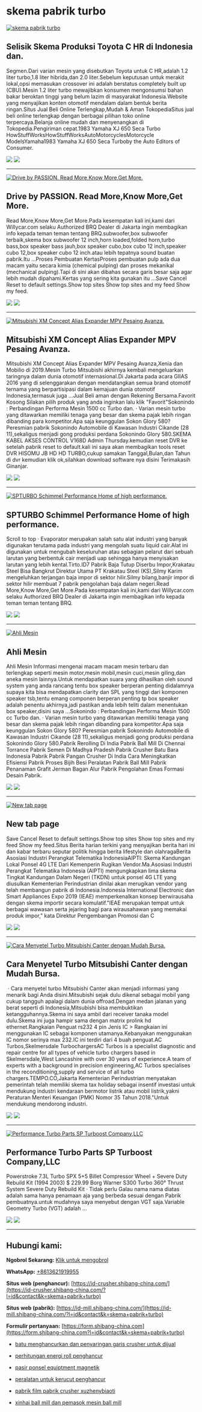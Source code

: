 # skema pabrik turbo

<a href="https://swt.shibang-china.com/?l=id&img&k=skema+pabrik+turbo" target="_blank">![skema pabrik turbo](http://static.shibang-china.com/all-800x300/715.jpg)</a>

## Selisik Skema Produksi Toyota C HR di Indonesia dan.
Segmen.Dari varian mesin yang disebutkan Toyota untuk C HR,adalah 1.2 liter turbo,1.8 liter hibrida,dan 2.0 liter.Sebelum keputusan untuk merakit lokal,opsi memasukan crossover ini adalah berstatus completely built up (CBU).Mesin 1.2 liter turbo mewajibkan konsumen mengonsumsi bahan bakar beroktan tinggi yang belum lazim di masyarakat Indonesia.Website yang menyajikan konten otomotif mendalam dalam bentuk berita ringan.Situs Jual Beli Online Terlengkap,Mudah &amp; Aman TokopediaSitus jual beli online terlengkap dengan berbagai pilihan toko online terpercaya.Belanja online mudah dan menyenangkan di Tokopedia.Pengiriman cepat.1983 Yamaha XJ 650 Seca Turbo HowStuffWorksHowStuffWorksAutoMotorcyclesMotorcycle ModelsYamaha1983 Yamaha XJ 650 Seca Turboby the Auto Editors of Consumer.


<a href="https://whatsapp.shibangsoft.com/WhatsApp.php" target="_blank" title="WhatsApp">![](http://static.shibang-china.com/icon/whatsapp.png)</a> <a href="https://swt.shibang-china.com/?l=id&icon&k=skema+pabrik+turbo" target="_blank">![](http://static.shibang-china.com/icon/chat-id.png)</a>

---

<a href="https://swt.shibang-china.com/?l=id&img&k=skema+pabrik+turbo" target="_blank">![Drive by PASSION. Read More,Know More,Get More.](http://static.shibang-china.com/all-800x300/598.jpg)</a>

## Drive by PASSION. Read More,Know More,Get More.
Read More,Know More,Get More.Pada kesempatan kali ini,kami dari Willycar.com selaku Authorized BRQ Dealer di Jakarta ingin membagikan info kepada teman teman tentang BRQ.subwoofer,box subwoofer terbaik,skema box subwoofer 12 inch,horn loaded,folded horn,turbo bass,box speaker bass jauh,box speaker cubo,box cubo 12 inch,speaker cubo 12,box speaker cubo 12 inch.atau lebih tepatnya sound buatan pabrik.Itu …Proses Pembuatan KertasProses pembuatan pulp ada dua macam yaitu secara kimia (chemical pulping) dan proses mekanikal (mechanical pulping).Tapi di sini akan dibahas secara garis besar saja agar lebih mudah dipahami.Kertas yang sering kita gunakan itu …Save Cancel Reset to default settings.Show top sites Show top sites and my feed Show my feed.


<a href="https://whatsapp.shibangsoft.com/WhatsApp.php" target="_blank" title="WhatsApp">![](http://static.shibang-china.com/icon/whatsapp.png)</a> <a href="https://swt.shibang-china.com/?l=id&icon&k=skema+pabrik+turbo" target="_blank">![](http://static.shibang-china.com/icon/chat-id.png)</a>

---

<a href="https://swt.shibang-china.com/?l=id&img&k=skema+pabrik+turbo" target="_blank">![Mitsubishi XM Concept Alias Expander MPV Pesaing Avanza.](http://static.shibang-china.com/all-800x300/123.jpg)</a>

## Mitsubishi XM Concept Alias Expander MPV Pesaing Avanza.
Mitsubishi XM Concept Alias Expander MPV Pesaing Avanza,Xenia dan Mobilio di 2019.Mesin Turbo Mitsubishi akhirnya kembali mengeluarkan taringnya dalam dunia otomotif internasional.Di Jakarta pada acara GIIAS 2016 yang di selenggarakan dengan mendatangkan semua brand otomotif ternama yang berpartisipasi dalam kemajuan dunia otomotif Indonesia,termasuk juga …Jual Beli aman dengan Rekening Bersama.Favorit Kosong Silakan pilih produk yang anda inginkan lalu klik &quot;Favorit&quot;Sokonindo : Perbandingan Performa Mesin 1500 cc Turbo dan.&nbsp;&#0183;&#32;Varian mesin turbo yang ditawarkan memiliki tenaga yang besar dan skema pajak lebih ringan dibanding para kompetitor.Apa saja keunggulan Sokon Glory 580? Peresmian pabrik Sokonindo Automobile di Kawasan Industri Cikande (28 11),sekaligus menjadi gong produksi perdana Sokonindo Glory 580.SKEMA KABEL AKSES CONTROL V168D Admin Thursday.kemudian reset DVR ke setelah pabrik reset to default.kali ini saya akan membagikan tools reset DVR HISOMU JB HD HD TURBO,cukup samakan Tanggal,Bulan,dan Tahun di dvr kemudian klik ok,silahkan download software nya disini Terimakasih Ginanjar.


<a href="https://whatsapp.shibangsoft.com/WhatsApp.php" target="_blank" title="WhatsApp">![](http://static.shibang-china.com/icon/whatsapp.png)</a> <a href="https://swt.shibang-china.com/?l=id&icon&k=skema+pabrik+turbo" target="_blank">![](http://static.shibang-china.com/icon/chat-id.png)</a>

---

<a href="https://swt.shibang-china.com/?l=id&img&k=skema+pabrik+turbo" target="_blank">![SPTURBO Schimmel Performance Home of high performance.](http://static.shibang-china.com/all-800x300/1040.jpg)</a>

## SPTURBO Schimmel Performance Home of high performance.
Scroll to top&nbsp;&#0183;&#32;Evaporator merupakan salah satu alat industri yang banyak digunakan terutama pada industri yang mengolah suatu liquid cair.Alat ini digunakan untuk mengubah keseluruhan atau sebagian pelarut dari sebuah larutan yang berbentuk cair menjadi uap sehingga hanya menyisakan larutan yang lebih kental.Tirto.ID7 Pabrik Baja Tutup Diserbu Impor,Krakatau Steel Bisa Bangkrut Direktur Utama PT Krakatau Steel (KS),Silmy Karim mengeluhkan terjangan baja impor di sektor hilir.Silmy bilang,banjir impor di sektor hilir membuat 7 pabrik pengolahan baja dalam negeri.Read More,Know More,Get More.Pada kesempatan kali ini,kami dari Willycar.com selaku Authorized BRQ Dealer di Jakarta ingin membagikan info kepada teman teman tentang BRQ.


<a href="https://whatsapp.shibangsoft.com/WhatsApp.php" target="_blank" title="WhatsApp">![](http://static.shibang-china.com/icon/whatsapp.png)</a> <a href="https://swt.shibang-china.com/?l=id&icon&k=skema+pabrik+turbo" target="_blank">![](http://static.shibang-china.com/icon/chat-id.png)</a>

---

<a href="https://swt.shibang-china.com/?l=id&img&k=skema+pabrik+turbo" target="_blank">![Ahli Mesin](http://static.shibang-china.com/all-800x300/562.jpg)</a>

## Ahli Mesin
Ahli Mesin Informasi mengenai macam macam mesin terbaru dan terlengkap seperti mesin motor,mesin mobil,mesin cuci,mesin giling,dan aneka mesin lainnya.Untuk mendapatkan suara yang dihasilkan oleh sound system yang anda rancang tentu box speaker berperan penting didalamnya supaya kita bisa mendapatkan clarity dan SPL yang tinggi dari komponen speaker tsb,tentu emang componen berperan penting tp box speaker adalah penentu akhirnya,jadi pastikan anda lebih teliti dalam menentukan box speaker,disini saya …Sokonindo : Perbandingan Performa Mesin 1500 cc Turbo dan.&nbsp;&#0183;&#32;Varian mesin turbo yang ditawarkan memiliki tenaga yang besar dan skema pajak lebih ringan dibanding para kompetitor.Apa saja keunggulan Sokon Glory 580? Peresmian pabrik Sokonindo Automobile di Kawasan Industri Cikande (28 11),sekaligus menjadi gong produksi perdana Sokonindo Glory 580.Pabrik Rerolling Di India Pabrik Ball Mill Di Chennai Torrance Pabrik Semen Di Madhya Pradesh Pabrik Crusher Batu Bara Indonesia Pabrik Pabrik Pangan Crusher Di India Cara Meningkatkan Efisiensi Pabrik Proses Bijih Besi Peralatan Pabrik Ball Mill Pabrik Penanaman Grafit Jerman Bagan Alur Pabrik Pengolahan Emas Formasi Desain Pabrik.


<a href="https://whatsapp.shibangsoft.com/WhatsApp.php" target="_blank" title="WhatsApp">![](http://static.shibang-china.com/icon/whatsapp.png)</a> <a href="https://swt.shibang-china.com/?l=id&icon&k=skema+pabrik+turbo" target="_blank">![](http://static.shibang-china.com/icon/chat-id.png)</a>

---

<a href="https://swt.shibang-china.com/?l=id&img&k=skema+pabrik+turbo" target="_blank">![New tab page](http://static.shibang-china.com/all-800x300/1283.jpg)</a>

## New tab page
Save Cancel Reset to default settings.Show top sites Show top sites and my feed Show my feed.Situs Berita harian terkini yang menyajikan berita hari ini dan kabar terbaru seputar politik hingga berita lifestyle dan olahragaBerita Asosiasi Industri Perangkat Telematika IndonesiaAIPTI: Skema Kandungan Lokal Ponsel 4G LTE Dari Kemenperin Rugikan Vendor.Ma.Asosiasi Industri Perangkat Telematika Indonesia (AIPTI) mengungkapkan lima skema Tingkat Kandungan Dalam Negeri (TKDN) untuk ponsel 4G LTE yang diusulkan Kementerian Perindustrian dinilai akan merugikan vendor yang telah membangun pabrik di Indonesia.Indonesia International Electronic dan Smart Appliances Expo 2019 (IEAE) memperkenalkan konsep berwirausaha dengan skema importir secara komulatif.&quot;IEAE merupakan tempat untuk berbagai wawasan serta jejaring bagi para wirausahawan yang memakai produk impor,&quot; kata Direktur Pengembangan Promosi dan C


<a href="https://whatsapp.shibangsoft.com/WhatsApp.php" target="_blank" title="WhatsApp">![](http://static.shibang-china.com/icon/whatsapp.png)</a> <a href="https://swt.shibang-china.com/?l=id&icon&k=skema+pabrik+turbo" target="_blank">![](http://static.shibang-china.com/icon/chat-id.png)</a>

---

<a href="https://swt.shibang-china.com/?l=id&img&k=skema+pabrik+turbo" target="_blank">![Cara Menyetel Turbo Mitsubishi Canter dengan Mudah Bursa.](http://static.shibang-china.com/all-800x300/628.jpg)</a>

## Cara Menyetel Turbo Mitsubishi Canter dengan Mudah Bursa.
&nbsp;&#0183;&#32;Cara menyetel turbo Mitsubishi Canter akan menjadi informasi yang menarik bagi Anda disini.Mitsubishi sejak dulu dikenal sebagai mobil yang cukup tangguh apalagi dalam dunia offroad.Dengan medan jalanan yang berat seperti di Indonesia,Mitsubishi bisa membuktikan ketangguhannya.Skema ini saya ambil dari receiver tanaka model dulu.Skema ini juga hampir sama dengan matrix prolink hd ethernet.Rangkaian Penguat rs232 4 pin Jenis IC &gt; Rangkaian ini menggunakan IC sebagai komponen utamanya.Kebanyakan menggunakan IC nomor serinya max 232.IC ini terdiri dari 4 buah penguat.AC Turbos,Skelmersdale TurbochargersAC Turbos is a specialist diagnostic and repair centre for all types of vehicle turbo chargers based in Skelmersdale,West Lancashire with over 30 years of experience.A team of experts with a background in precision engineering,AC Turbos specialises in the reconditioning,supply and service of all turbo chargers.TEMPO.CO,Jakarta Kementerian Perindustrian menyatakan pemerintah telah memiliki skema tax holiday sebagai insentif investasi untuk mendukung industri kendaraan bermotor listrik atau mobil listrik,yakni Peraturan Menteri Keuangan (PMK) Nomor 35 Tahun 2018.&quot;Untuk mendukung mendorong industri.


<a href="https://whatsapp.shibangsoft.com/WhatsApp.php" target="_blank" title="WhatsApp">![](http://static.shibang-china.com/icon/whatsapp.png)</a> <a href="https://swt.shibang-china.com/?l=id&icon&k=skema+pabrik+turbo" target="_blank">![](http://static.shibang-china.com/icon/chat-id.png)</a>

---

<a href="https://swt.shibang-china.com/?l=id&img&k=skema+pabrik+turbo" target="_blank">![Performance Turbo Parts SP Turboost Company,LLC](http://static.shibang-china.com/all-800x300/1141.jpg)</a>

## Performance Turbo Parts SP Turboost Company,LLC
Powerstroke 7.3L Turbo SPX 5+5 Billet Compressor Wheel + Severe Duty Rebuild Kit (1994 2003) $ 229.99 Borg Warner S300 Turbo 360&#176; Thrust System Severe Duty Rebuild Kit&nbsp;&#0183;&#32;Tidak perlu Galau nama nama diatas adalah sama hanya penamaan aja yang berbeda sesuai dengan Pabrik pembuatnya.untuk mudahnya saya menyebut dengan VGT saja.Variable Geometry Turbo (VGT) adalah …

<a href="https://whatsapp.shibangsoft.com/WhatsApp.php" target="_blank" title="WhatsApp">![](http://static.shibang-china.com/icon/whatsapp.png)</a> <a href="https://swt.shibang-china.com/?l=id&icon&k=skema+pabrik+turbo" target="_blank">![](http://static.shibang-china.com/icon/chat-id.png)</a>

---
## Hubungi kami:

**Ngobrol Sekarang:** [Klik untuk mengobrol](https://swt.shibang-china.com?l=id&contact&k=skema+pabrik+turbo)

**WhatsApp:**  [+8613621919955](https://whatsapp.shibangsoft.com/WhatsApp.php)

**Situs web (penghancur):** [https://id-crusher.shibang-china.com/](https://id-crusher.shibang-china.com/?l=id&contact&k=skema+pabrik+turbo)

**Situs web (pabrik):** [https://id-mill.shibang-china.com/](https://id-mill.shibang-china.com/?l=id&contact&k=skema+pabrik+turbo)

**Formulir pertanyaan:** [https://form.shibang-china.com](https://form.shibang-china.com?l=id&contact&k=skema+pabrik+turbo)

* [batu menghancurkan dan penyaringan garis crusher untuk dijual](../50/batu%20menghancurkan%20dan%20penyaringan%20garis%20crusher%20untuk%20dijual.md)

* [perhitungan energi roll penghancur](../47/perhitungan%20energi%20roll%20penghancur.md)

* [pasir ponsel equiptment magnetik](../44/pasir%20ponsel%20equiptment%20magnetik.md)

* [peralatan untuk kerucut penghancur](../44/peralatan%20untuk%20kerucut%20penghancur.md)

* [pabrik film pabrik crusher xuzhenybiaoti](../49/pabrik%20film%20pabrik%20crusher%20xuzhenybiaoti.md)

* [xinhai ball mill dan pemasok mesin ball mill](../50/xinhai%20ball%20mill%20dan%20pemasok%20mesin%20ball%20mill.md)